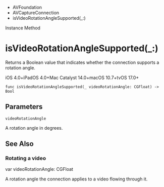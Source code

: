 

- AVFoundation
- AVCaptureConnection
-  isVideoRotationAngleSupported(\_:) 

Instance Method

# isVideoRotationAngleSupported(\_:)

Returns a Boolean value that indicates whether the connection supports a rotation angle.

iOS 4.0+iPadOS 4.0+Mac Catalyst 14.0+macOS 10.7+tvOS 17.0+

``` source
func isVideoRotationAngleSupported(_ videoRotationAngle: CGFloat) -> Bool
```

## Parameters 

`videoRotationAngle`  

A rotation angle in degrees.

## See Also

### Rotating a video

var videoRotationAngle: CGFloat

A rotation angle the connection applies to a video flowing through it.

